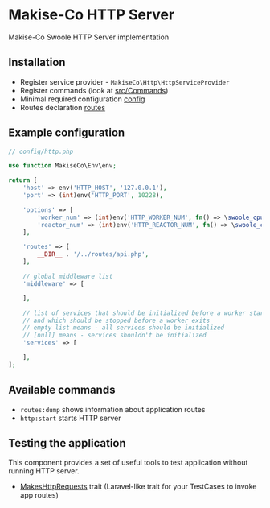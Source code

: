 # Makise-Co HTTP Server
Makise-Co Swoole HTTP Server implementation

## Installation
* Register service provider - `MakiseCo\Http\HttpServiceProvider`
* Register commands (look at [src/Commands](src/Commands))
* Minimal required configuration [config](config)
* Routes declaration [routes](routes)

## Example configuration
```php
// config/http.php

use function MakiseCo\Env\env;

return [
    'host' => env('HTTP_HOST', '127.0.0.1'),
    'port' => (int)env('HTTP_PORT', 10228),

    'options' => [
        'worker_num' => (int)env('HTTP_WORKER_NUM', fn() => \swoole_cpu_num()),
        'reactor_num' => (int)env('HTTP_REACTOR_NUM', fn() => \swoole_cpu_num()),
    ],

    'routes' => [
        __DIR__ . '/../routes/api.php',
    ],

    // global middleware list
    'middleware' => [

    ],

    // list of services that should be initialized before a worker starts processing requests
    // and which should be stopped before a worker exits
    // empty list means - all services should be initialized
    // [null] means - services shouldn't be initialized
    'services' => [

    ],
];
```

## Available commands
* `routes:dump` shows information about application routes
* `http:start` starts HTTP server

## Testing the application
This component provides a set of useful tools to test application without running HTTP server.

* [MakesHttpRequests](src/Testing/MakesHttpRequests.php) trait (Laravel-like trait for your TestCases to invoke app routes)
